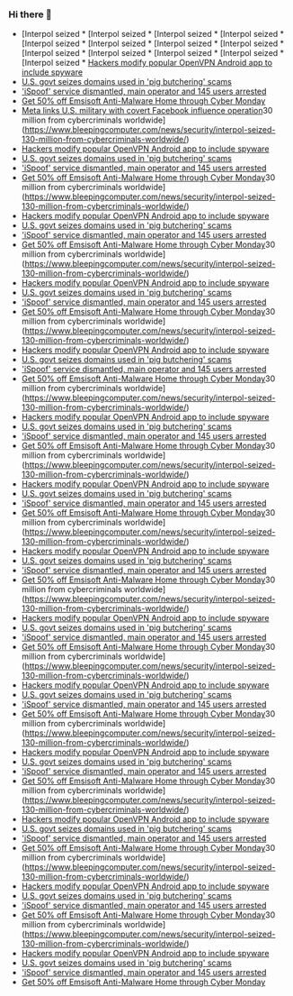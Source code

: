 ### Hi there 👋

<!--START_SECTION:feed-->
* [Interpol seized * [Interpol seized * [Interpol seized * [Interpol seized * [Interpol seized * [Interpol seized * [Interpol seized * [Interpol seized * [Interpol seized * [Interpol seized * [Interpol seized * [Interpol seized * [Interpol seized * [Hackers modify popular OpenVPN Android app to include spyware](https://www.bleepingcomputer.com/news/security/hackers-modify-popular-openvpn-android-app-to-include-spyware/)
* [U.S. govt seizes domains used in 'pig butchering' scams](https://www.bleepingcomputer.com/news/security/us-govt-seizes-domains-used-in-pig-butchering-scams/)
* ['iSpoof' service dismantled, main operator and 145 users arrested](https://www.bleepingcomputer.com/news/security/ispoof-service-dismantled-main-operator-and-145-users-arrested/)
* [Get 50% off Emsisoft Anti-Malware Home through Cyber Monday](https://www.bleepingcomputer.com/news/security/get-50-percent-off-emsisoft-anti-malware-home-through-cyber-monday/)
* [Meta links U.S. military with covert Facebook influence operation](https://www.bleepingcomputer.com/news/security/meta-links-us-military-with-covert-facebook-influence-operation/)30 million from cybercriminals worldwide](https://www.bleepingcomputer.com/news/security/interpol-seized-130-million-from-cybercriminals-worldwide/)
* [Hackers modify popular OpenVPN Android app to include spyware](https://www.bleepingcomputer.com/news/security/hackers-modify-popular-openvpn-android-app-to-include-spyware/)
* [U.S. govt seizes domains used in 'pig butchering' scams](https://www.bleepingcomputer.com/news/security/us-govt-seizes-domains-used-in-pig-butchering-scams/)
* ['iSpoof' service dismantled, main operator and 145 users arrested](https://www.bleepingcomputer.com/news/security/ispoof-service-dismantled-main-operator-and-145-users-arrested/)
* [Get 50% off Emsisoft Anti-Malware Home through Cyber Monday](https://www.bleepingcomputer.com/news/security/get-50-percent-off-emsisoft-anti-malware-home-through-cyber-monday/)30 million from cybercriminals worldwide](https://www.bleepingcomputer.com/news/security/interpol-seized-130-million-from-cybercriminals-worldwide/)
* [Hackers modify popular OpenVPN Android app to include spyware](https://www.bleepingcomputer.com/news/security/hackers-modify-popular-openvpn-android-app-to-include-spyware/)
* [U.S. govt seizes domains used in 'pig butchering' scams](https://www.bleepingcomputer.com/news/security/us-govt-seizes-domains-used-in-pig-butchering-scams/)
* ['iSpoof' service dismantled, main operator and 145 users arrested](https://www.bleepingcomputer.com/news/security/ispoof-service-dismantled-main-operator-and-145-users-arrested/)
* [Get 50% off Emsisoft Anti-Malware Home through Cyber Monday](https://www.bleepingcomputer.com/news/security/get-50-percent-off-emsisoft-anti-malware-home-through-cyber-monday/)30 million from cybercriminals worldwide](https://www.bleepingcomputer.com/news/security/interpol-seized-130-million-from-cybercriminals-worldwide/)
* [Hackers modify popular OpenVPN Android app to include spyware](https://www.bleepingcomputer.com/news/security/hackers-modify-popular-openvpn-android-app-to-include-spyware/)
* [U.S. govt seizes domains used in 'pig butchering' scams](https://www.bleepingcomputer.com/news/security/us-govt-seizes-domains-used-in-pig-butchering-scams/)
* ['iSpoof' service dismantled, main operator and 145 users arrested](https://www.bleepingcomputer.com/news/security/ispoof-service-dismantled-main-operator-and-145-users-arrested/)
* [Get 50% off Emsisoft Anti-Malware Home through Cyber Monday](https://www.bleepingcomputer.com/news/security/get-50-percent-off-emsisoft-anti-malware-home-through-cyber-monday/)30 million from cybercriminals worldwide](https://www.bleepingcomputer.com/news/security/interpol-seized-130-million-from-cybercriminals-worldwide/)
* [Hackers modify popular OpenVPN Android app to include spyware](https://www.bleepingcomputer.com/news/security/hackers-modify-popular-openvpn-android-app-to-include-spyware/)
* [U.S. govt seizes domains used in 'pig butchering' scams](https://www.bleepingcomputer.com/news/security/us-govt-seizes-domains-used-in-pig-butchering-scams/)
* ['iSpoof' service dismantled, main operator and 145 users arrested](https://www.bleepingcomputer.com/news/security/ispoof-service-dismantled-main-operator-and-145-users-arrested/)
* [Get 50% off Emsisoft Anti-Malware Home through Cyber Monday](https://www.bleepingcomputer.com/news/security/get-50-percent-off-emsisoft-anti-malware-home-through-cyber-monday/)30 million from cybercriminals worldwide](https://www.bleepingcomputer.com/news/security/interpol-seized-130-million-from-cybercriminals-worldwide/)
* [Hackers modify popular OpenVPN Android app to include spyware](https://www.bleepingcomputer.com/news/security/hackers-modify-popular-openvpn-android-app-to-include-spyware/)
* [U.S. govt seizes domains used in 'pig butchering' scams](https://www.bleepingcomputer.com/news/security/us-govt-seizes-domains-used-in-pig-butchering-scams/)
* ['iSpoof' service dismantled, main operator and 145 users arrested](https://www.bleepingcomputer.com/news/security/ispoof-service-dismantled-main-operator-and-145-users-arrested/)
* [Get 50% off Emsisoft Anti-Malware Home through Cyber Monday](https://www.bleepingcomputer.com/news/security/get-50-percent-off-emsisoft-anti-malware-home-through-cyber-monday/)30 million from cybercriminals worldwide](https://www.bleepingcomputer.com/news/security/interpol-seized-130-million-from-cybercriminals-worldwide/)
* [Hackers modify popular OpenVPN Android app to include spyware](https://www.bleepingcomputer.com/news/security/hackers-modify-popular-openvpn-android-app-to-include-spyware/)
* [U.S. govt seizes domains used in 'pig butchering' scams](https://www.bleepingcomputer.com/news/security/us-govt-seizes-domains-used-in-pig-butchering-scams/)
* ['iSpoof' service dismantled, main operator and 145 users arrested](https://www.bleepingcomputer.com/news/security/ispoof-service-dismantled-main-operator-and-145-users-arrested/)
* [Get 50% off Emsisoft Anti-Malware Home through Cyber Monday](https://www.bleepingcomputer.com/news/security/get-50-percent-off-emsisoft-anti-malware-home-through-cyber-monday/)30 million from cybercriminals worldwide](https://www.bleepingcomputer.com/news/security/interpol-seized-130-million-from-cybercriminals-worldwide/)
* [Hackers modify popular OpenVPN Android app to include spyware](https://www.bleepingcomputer.com/news/security/hackers-modify-popular-openvpn-android-app-to-include-spyware/)
* [U.S. govt seizes domains used in 'pig butchering' scams](https://www.bleepingcomputer.com/news/security/us-govt-seizes-domains-used-in-pig-butchering-scams/)
* ['iSpoof' service dismantled, main operator and 145 users arrested](https://www.bleepingcomputer.com/news/security/ispoof-service-dismantled-main-operator-and-145-users-arrested/)
* [Get 50% off Emsisoft Anti-Malware Home through Cyber Monday](https://www.bleepingcomputer.com/news/security/get-50-percent-off-emsisoft-anti-malware-home-through-cyber-monday/)30 million from cybercriminals worldwide](https://www.bleepingcomputer.com/news/security/interpol-seized-130-million-from-cybercriminals-worldwide/)
* [Hackers modify popular OpenVPN Android app to include spyware](https://www.bleepingcomputer.com/news/security/hackers-modify-popular-openvpn-android-app-to-include-spyware/)
* [U.S. govt seizes domains used in 'pig butchering' scams](https://www.bleepingcomputer.com/news/security/us-govt-seizes-domains-used-in-pig-butchering-scams/)
* ['iSpoof' service dismantled, main operator and 145 users arrested](https://www.bleepingcomputer.com/news/security/ispoof-service-dismantled-main-operator-and-145-users-arrested/)
* [Get 50% off Emsisoft Anti-Malware Home through Cyber Monday](https://www.bleepingcomputer.com/news/security/get-50-percent-off-emsisoft-anti-malware-home-through-cyber-monday/)30 million from cybercriminals worldwide](https://www.bleepingcomputer.com/news/security/interpol-seized-130-million-from-cybercriminals-worldwide/)
* [Hackers modify popular OpenVPN Android app to include spyware](https://www.bleepingcomputer.com/news/security/hackers-modify-popular-openvpn-android-app-to-include-spyware/)
* [U.S. govt seizes domains used in 'pig butchering' scams](https://www.bleepingcomputer.com/news/security/us-govt-seizes-domains-used-in-pig-butchering-scams/)
* ['iSpoof' service dismantled, main operator and 145 users arrested](https://www.bleepingcomputer.com/news/security/ispoof-service-dismantled-main-operator-and-145-users-arrested/)
* [Get 50% off Emsisoft Anti-Malware Home through Cyber Monday](https://www.bleepingcomputer.com/news/security/get-50-percent-off-emsisoft-anti-malware-home-through-cyber-monday/)30 million from cybercriminals worldwide](https://www.bleepingcomputer.com/news/security/interpol-seized-130-million-from-cybercriminals-worldwide/)
* [Hackers modify popular OpenVPN Android app to include spyware](https://www.bleepingcomputer.com/news/security/hackers-modify-popular-openvpn-android-app-to-include-spyware/)
* [U.S. govt seizes domains used in 'pig butchering' scams](https://www.bleepingcomputer.com/news/security/us-govt-seizes-domains-used-in-pig-butchering-scams/)
* ['iSpoof' service dismantled, main operator and 145 users arrested](https://www.bleepingcomputer.com/news/security/ispoof-service-dismantled-main-operator-and-145-users-arrested/)
* [Get 50% off Emsisoft Anti-Malware Home through Cyber Monday](https://www.bleepingcomputer.com/news/security/get-50-percent-off-emsisoft-anti-malware-home-through-cyber-monday/)30 million from cybercriminals worldwide](https://www.bleepingcomputer.com/news/security/interpol-seized-130-million-from-cybercriminals-worldwide/)
* [Hackers modify popular OpenVPN Android app to include spyware](https://www.bleepingcomputer.com/news/security/hackers-modify-popular-openvpn-android-app-to-include-spyware/)
* [U.S. govt seizes domains used in 'pig butchering' scams](https://www.bleepingcomputer.com/news/security/us-govt-seizes-domains-used-in-pig-butchering-scams/)
* ['iSpoof' service dismantled, main operator and 145 users arrested](https://www.bleepingcomputer.com/news/security/ispoof-service-dismantled-main-operator-and-145-users-arrested/)
* [Get 50% off Emsisoft Anti-Malware Home through Cyber Monday](https://www.bleepingcomputer.com/news/security/get-50-percent-off-emsisoft-anti-malware-home-through-cyber-monday/)30 million from cybercriminals worldwide](https://www.bleepingcomputer.com/news/security/interpol-seized-130-million-from-cybercriminals-worldwide/)
* [Hackers modify popular OpenVPN Android app to include spyware](https://www.bleepingcomputer.com/news/security/hackers-modify-popular-openvpn-android-app-to-include-spyware/)
* [U.S. govt seizes domains used in 'pig butchering' scams](https://www.bleepingcomputer.com/news/security/us-govt-seizes-domains-used-in-pig-butchering-scams/)
* ['iSpoof' service dismantled, main operator and 145 users arrested](https://www.bleepingcomputer.com/news/security/ispoof-service-dismantled-main-operator-and-145-users-arrested/)
* [Get 50% off Emsisoft Anti-Malware Home through Cyber Monday](https://www.bleepingcomputer.com/news/security/get-50-percent-off-emsisoft-anti-malware-home-through-cyber-monday/)30 million from cybercriminals worldwide](https://www.bleepingcomputer.com/news/security/interpol-seized-130-million-from-cybercriminals-worldwide/)
* [Hackers modify popular OpenVPN Android app to include spyware](https://www.bleepingcomputer.com/news/security/hackers-modify-popular-openvpn-android-app-to-include-spyware/)
* [U.S. govt seizes domains used in 'pig butchering' scams](https://www.bleepingcomputer.com/news/security/us-govt-seizes-domains-used-in-pig-butchering-scams/)
* ['iSpoof' service dismantled, main operator and 145 users arrested](https://www.bleepingcomputer.com/news/security/ispoof-service-dismantled-main-operator-and-145-users-arrested/)
* [Get 50% off Emsisoft Anti-Malware Home through Cyber Monday](https://www.bleepingcomputer.com/news/security/get-50-percent-off-emsisoft-anti-malware-home-through-cyber-monday/)
<!--END_SECTION:feed-->

<!--
**frankenk/frankenk** is a ✨ _special_ ✨ repository because its `README.md` (this file) appears on your GitHub profile.

Here are some ideas to get you started:

- 🔭 I’m currently working on ...
- 🌱 I’m currently learning ...
- 👯 I’m looking to collaborate on ...
- 🤔 I’m looking for help with ...
- 💬 Ask me about ...
- 📫 How to reach me: ...
- 😄 Pronouns: ...
- ⚡ Fun fact: ...
-->



